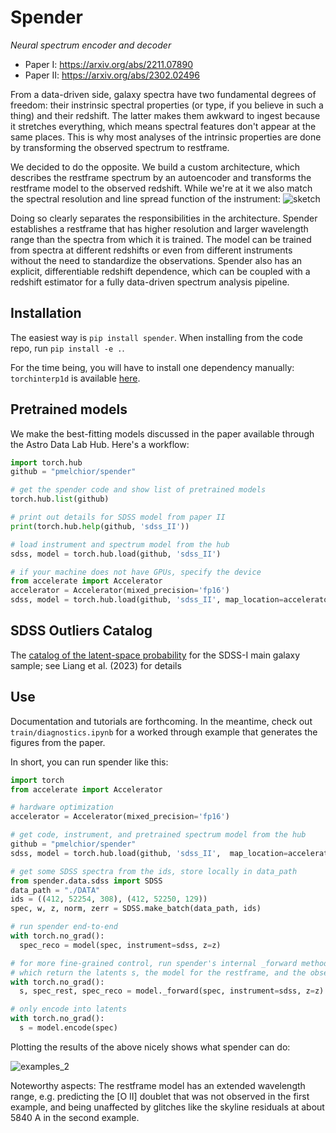 # Spender

_Neural spectrum encoder and decoder_

* Paper I: https://arxiv.org/abs/2211.07890
* Paper II: https://arxiv.org/abs/2302.02496

From a data-driven side, galaxy spectra have two fundamental degrees of freedom: their instrinsic spectral properties (or type, if you believe in such a thing) and their redshift. The latter makes them awkward to ingest because it stretches everything, which means spectral features don't appear at the same places. This is why most analyses of the intrinsic properties are done by transforming the observed spectrum to restframe.

We decided to do the opposite. We build a custom architecture, which describes the restframe spectrum by an autoencoder and transforms the restframe model to the observed redshift. While we're at it we also match the spectral resolution and line spread function of the instrument:
![sketch](https://github.com/pmelchior/spender/assets/1463403/8e861c0b-358c-4b92-8862-e31325acae1b)

Doing so clearly separates the responsibilities in the architecture. Spender establishes a restframe that has higher resolution and larger wavelength range than the spectra from which it is trained. The model can be trained from spectra at different redshifts or even from different instruments without the need to standardize the observations. Spender also has an explicit, differentiable redshift dependence, which can be coupled with a redshift estimator for a fully data-driven spectrum analysis pipeline.

## Installation

The easiest way is `pip install spender`. When installing from the code repo, run `pip install -e .`.

For the time being, you will have to install one dependency manually: `torchinterp1d` is available [here](https://github.com/aliutkus/torchinterp1d).

## Pretrained models

We make the best-fitting models discussed in the paper available through the Astro Data Lab Hub. Here's a workflow:

```python
import torch.hub
github = "pmelchior/spender"

# get the spender code and show list of pretrained models
torch.hub.list(github)

# print out details for SDSS model from paper II
print(torch.hub.help(github, 'sdss_II'))

# load instrument and spectrum model from the hub
sdss, model = torch.hub.load(github, 'sdss_II')

# if your machine does not have GPUs, specify the device
from accelerate import Accelerator
accelerator = Accelerator(mixed_precision='fp16')
sdss, model = torch.hub.load(github, 'sdss_II', map_location=accelerator.device)
```
 
## SDSS Outliers Catalog

The [catalog of the latent-space probability](https://hub.pmelchior.net/spender.sdss.paperII.logP.txt.bz2) for the SDSS-I main galaxy sample; see Liang et al. (2023) for details

## Use

Documentation and tutorials are forthcoming. In the meantime, check out `train/diagnostics.ipynb` for a worked through example that generates the figures from the paper.

In short, you can run spender like this:
```python
import torch
from accelerate import Accelerator

# hardware optimization
accelerator = Accelerator(mixed_precision='fp16')

# get code, instrument, and pretrained spectrum model from the hub
github = "pmelchior/spender"
sdss, model = torch.hub.load(github, 'sdss_II',  map_location=accelerator.device)

# get some SDSS spectra from the ids, store locally in data_path
from spender.data.sdss import SDSS
data_path = "./DATA"
ids = ((412, 52254, 308), (412, 52250, 129))
spec, w, z, norm, zerr = SDSS.make_batch(data_path, ids)

# run spender end-to-end
with torch.no_grad():
  spec_reco = model(spec, instrument=sdss, z=z)

# for more fine-grained control, run spender's internal _forward method
# which return the latents s, the model for the restframe, and the observed spectrum
with torch.no_grad():
  s, spec_rest, spec_reco = model._forward(spec, instrument=sdss, z=z)

# only encode into latents
with torch.no_grad():
  s = model.encode(spec)
```

Plotting the results of the above nicely shows what spender can do:

![examples_2](https://user-images.githubusercontent.com/1463403/202062952-4a27dacf-2733-47d9-a9ca-e5b3387961e2.png)

Noteworthy aspects: The restframe model has an extended wavelength range, e.g. predicting the [O II] doublet that was not observed in the first example, and being unaffected by glitches like the skyline residuals at about 5840 A in the second example.

